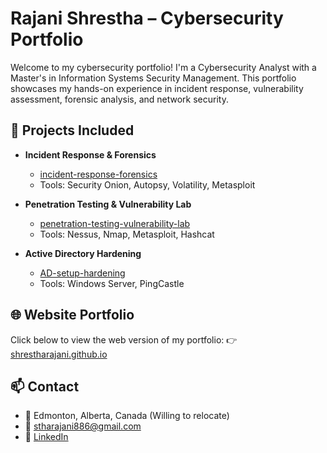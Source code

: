 # Rajani Shrestha – Cybersecurity Portfolio

Welcome to my cybersecurity portfolio! I'm a Cybersecurity Analyst with a Master's in Information Systems Security Management. This portfolio showcases my hands-on experience in incident response, vulnerability assessment, forensic analysis, and network security.

## 🔐 Projects Included

- **Incident Response & Forensics**
  - [incident-response-forensics](https://github.com/shrestharajani/incident-response-forensics)
  - Tools: Security Onion, Autopsy, Volatility, Metasploit

- **Penetration Testing & Vulnerability Lab**
  - [penetration-testing-vulnerability-lab](https://github.com/shrestharajani/penetration-testing-vulnerability-lab)
  - Tools: Nessus, Nmap, Metasploit, Hashcat

- **Active Directory Hardening**
  - [AD-setup-hardening](https://github.com/shrestharajani/AD-setup-hardening)
  - Tools: Windows Server, PingCastle

## 🌐 Website Portfolio
Click below to view the web version of my portfolio:
👉 [shrestharajani.github.io](https://shrestharajani.github.io) 

## 📫 Contact
- 📍 Edmonton, Alberta, Canada (Willing to relocate)
- 📧 stharajani886@gmail.com
- 🔗 [LinkedIn](https://www.linkedin.com/in/rajani-shrestha59/)

